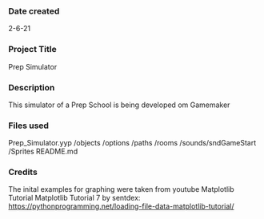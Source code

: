 ### Date created
2-6-21

### Project Title
Prep Simulator

### Description
This simulator of a Prep School is being developed om Gamemaker

### Files used
Prep_Simulator.yyp
/objects
/options
/paths
/rooms
/sounds/sndGameStart
/Sprites
README.md

### Credits
The inital examples for graphing were taken from youtube Matplotlib Tutorial Matplotlib Tutorial 7 by sentdex: https://pythonprogramming.net/loading-file-data-matplotlib-tutorial/